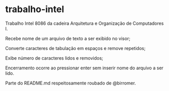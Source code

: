 # trabalho-intel
Trabalho Intel 8086 da cadeira Arquitetura e Organização de Computadores I.

Recebe nome de um arquivo de texto a ser exibido no visor;

Converte caracteres de tabulação em espaços e remove repetidos;

Exibe número de caracteres lidos e removidos;

Encerramento ocorre ao pressionar enter sem inserir nome do arquivo a ser lido.

Parte do README.md respeitosamente roubado de @birromer.
